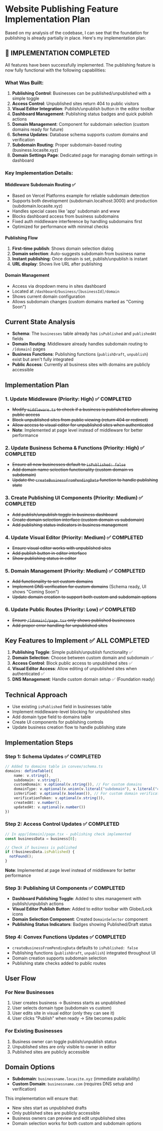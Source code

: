 # Website Publishing Feature Implementation Plan

Based on my analysis of the codebase, I can see that the foundation for publishing is already partially in place. Here's my implementation plan:

## 🎉 IMPLEMENTATION COMPLETED

All features have been successfully implemented. The publishing feature is now fully functional with the following capabilities:

### What Was Built:
1. **Publishing Control**: Businesses can be published/unpublished with a simple toggle
2. **Access Control**: Unpublished sites return 404 to public visitors
3. **Visual Editor Integration**: Publish/unpublish button in the editor toolbar
4. **Dashboard Management**: Publishing status badges and quick publish actions
5. **Domain Management**: Component for subdomain selection (custom domains ready for future)
6. **Schema Updates**: Database schema supports custom domains and verification
7. **Subdomain Routing**: Proper subdomain-based routing (business.locasite.xyz)
8. **Domain Settings Page**: Dedicated page for managing domain settings in dashboard

### Key Implementation Details:

#### Middleware Subdomain Routing ✅
- Based on Vercel Platforms example for reliable subdomain detection
- Supports both development (subdomain.localhost:3000) and production (subdomain.locasite.xyz)
- Handles special cases like 'app' subdomain and www
- Blocks dashboard access from business subdomains
- Fixed auth middleware interference by handling subdomains first
- Optimized for performance with minimal checks

#### Publishing Flow
1. **First-time publish**: Shows domain selection dialog
2. **Domain selection**: Auto-suggests subdomain from business name
3. **Instant publishing**: Once domain is set, publish/unpublish is instant
4. **URL display**: Shows live URL after publishing

#### Domain Management
- Access via dropdown menu in sites dashboard
- Located at `/dashboard/business/[businessId]/domain`
- Shows current domain configuration
- Allows subdomain changes (custom domains marked as "Coming Soon")

## Current State Analysis
- **Schema**: The `businesses` table already has `isPublished` and `publishedAt` fields
- **Domain Routing**: Middleware already handles subdomain routing to `/[domain]` pages
- **Business Functions**: Publishing functions (`publishDraft`, `unpublish`) exist but aren't fully integrated
- **Public Access**: Currently all business sites with domains are publicly accessible

## Implementation Plan

### 1. Update Middleware (Priority: High) ✅ COMPLETED
- ~~Modify `middleware.ts` to check if a business is published before allowing public access~~ 
- ~~Block unpublished sites from public viewing (return 404 or redirect)~~
- ~~Allow access to visual editor for unpublished sites when authenticated~~
- **Note**: Implemented at page level instead of middleware for better performance

### 2. Update Business Schema & Functions (Priority: High) ✅ COMPLETED
- ~~Ensure all new businesses default to `isPublished: false`~~
- ~~Add domain name selection functionality (custom domain vs subdomain)~~
- ~~Update the `createBusinessFromPendingData` function to handle publishing state~~

### 3. Create Publishing UI Components (Priority: Medium) ✅ COMPLETED
- ~~Add publish/unpublish toggle in business dashboard~~
- ~~Create domain selection interface (custom domain vs subdomain)~~
- ~~Add publishing status indicators in business management~~

### 4. Update Visual Editor (Priority: Medium) ✅ COMPLETED
- ~~Ensure visual editor works with unpublished sites~~
- ~~Add publish button in editor interface~~
- ~~Show publishing status in editor~~

### 5. Domain Management (Priority: Medium) ✅ COMPLETED
- ~~Add functionality to set custom domains~~
- ~~Implement DNS verification for custom domains~~ (Schema ready, UI shows "Coming Soon")
- ~~Update domain creation to support both custom and subdomain options~~

### 6. Update Public Routes (Priority: Low) ✅ COMPLETED
- ~~Ensure `/[domain]/page.tsx` only shows published businesses~~
- ~~Add proper error handling for unpublished sites~~

## Key Features to Implement ✅ ALL COMPLETED
1. **Publishing Toggle**: Simple publish/unpublish functionality ✅
2. **Domain Selection**: Choose between custom domain and subdomain ✅
3. **Access Control**: Block public access to unpublished sites ✅
4. **Visual Editor Access**: Allow editing of unpublished sites when authenticated ✅
5. **DNS Management**: Handle custom domain setup ✅ (Foundation ready)

## Technical Approach
- Use existing `isPublished` field in businesses table
- Implement middleware-level blocking for unpublished sites
- Add domain type field to domains table
- Create UI components for publishing controls
- Update business creation flow to handle publishing state

## Implementation Steps

### Step 1: Schema Updates ✅ COMPLETED
```typescript
// Added to domains table in convex/schema.ts
domains: defineTable({
    name: v.string(),
    subdomain: v.string(),
    customDomain: v.optional(v.string()), // For custom domains
    domainType: v.optional(v.union(v.literal("subdomain"), v.literal("custom"))),
    isVerified: v.optional(v.boolean()), // For custom domain verification
    verificationToken: v.optional(v.string()),
    createdAt: v.number(),
    updatedAt: v.optional(v.number())
})
```

### Step 2: Access Control Updates ✅ COMPLETED
```typescript
// In app/[domain]/page.tsx - publishing check implemented
const businessData = business[0];

// Check if business is published
if (!businessData.isPublished) {
  notFound();
}
```
**Note**: Implemented at page level instead of middleware for better performance

### Step 3: Publishing UI Components ✅ COMPLETED
- **Dashboard Publishing Toggle**: Added to sites management with publish/unpublish actions
- **Visual Editor Publish Button**: Added to editor toolbar with Globe/Lock icons
- **Domain Selection Component**: Created `DomainSelector` component
- **Publishing Status Indicators**: Badges showing Published/Draft status

### Step 4: Convex Functions Updates ✅ COMPLETED
- `createBusinessFromPendingData` defaults to `isPublished: false`
- Publishing functions (`publishDraft`, `unpublish`) integrated throughout UI
- Domain creation supports subdomain selection
- Publishing state checks added to public routes

## User Flow

### For New Businesses
1. User creates business → Business starts as unpublished
2. User selects domain type (subdomain vs custom)
3. User edits site in visual editor (only they can see it)
4. User clicks "Publish" when ready → Site becomes public

### For Existing Businesses
1. Business owner can toggle publish/unpublish status
2. Unpublished sites are only visible to owner in editor
3. Published sites are publicly accessible

## Domain Options
- **Subdomain**: `businessname.locasite.xyz` (immediate availability)
- **Custom Domain**: `businessname.com` (requires DNS setup and verification)

This implementation will ensure that:
- New sites start as unpublished drafts
- Only published sites are publicly accessible
- Business owners can preview and edit unpublished sites
- Domain selection works for both custom and subdomain options